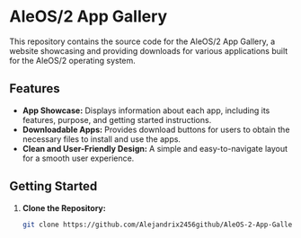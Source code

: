# AleOS/2 App Gallery

This repository contains the source code for the AleOS/2 App Gallery, a website showcasing and providing downloads for various applications built for the AleOS/2 operating system.

## Features

* **App Showcase:**  Displays information about each app, including its features, purpose, and getting started instructions.
* **Downloadable Apps:**  Provides download buttons for users to obtain the necessary files to install and use the apps.
* **Clean and User-Friendly Design:**  A simple and easy-to-navigate layout for a smooth user experience.

## Getting Started

1. **Clone the Repository:**
   ```bash
   git clone https://github.com/Alejandrix2456github/AleOS-2-App-Gallery.git
